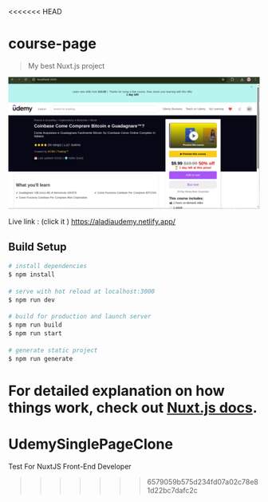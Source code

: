<<<<<<< HEAD

# course-page

> My best Nuxt.js project

![alt text](thumb.jpg)

Live link : (click it ) https://aladiaudemy.netlify.app/

## Build Setup

```bash
# install dependencies
$ npm install

# serve with hot reload at localhost:3000
$ npm run dev

# build for production and launch server
$ npm run build
$ npm run start

# generate static project
$ npm run generate
```

# For detailed explanation on how things work, check out [Nuxt.js docs](https://nuxtjs.org).

# UdemySinglePageClone

Test For NuxtJS Front-End Developer

> > > > > > > 6579059b575d234fd07a02c78e81d22bc7dafc2c
